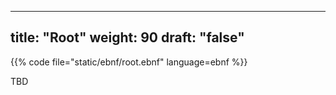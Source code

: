 ---
title: "Root"
weight: 90
draft: "false"
----

{{% code file="static/ebnf/root.ebnf" language=ebnf %}}

TBD
